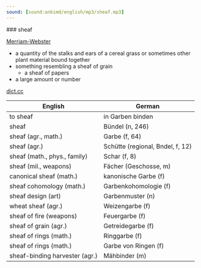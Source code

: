 ```yaml
---
sound: [sound:ankimd/english/mp3/sheaf.mp3]
---
```


\### sheaf

[Merriam-Webster](https://www.merriam-webster.com/dictionary/sheaf)

- a quantity of the stalks and ears of a cereal grass or sometimes other plant material bound together
- something resembling a sheaf of grain
    - a sheaf of papers
- a large amount or number

[dict.cc](https://www.dict.cc/sheaf)

| English        | German       |
| -------------- | ------------ |
| to sheaf | in Garben binden |
| sheaf | Bündel (n, 246) |
| sheaf (agr., math.) | Garbe (f, 64) |
| sheaf (agr.) | Schütte (regional, Bndel, f, 12) |
| sheaf (math., phys., family) | Schar (f, 8) |
| sheaf (mil., weapons) | Fächer (Geschosse, m) |
| canonical sheaf (math.) | kanonische Garbe (f) |
| sheaf cohomology (math.) | Garbenkohomologie (f) |
| sheaf design (art) | Garbenmuster (n) |
| wheat sheaf (agr.) | Weizengarbe (f) |
| sheaf of fire (weapons) | Feuergarbe (f) |
| sheaf of grain (agr.) | Getreidegarbe (f) |
| sheaf of rings (math.) | Ringgarbe (f) |
| sheaf of rings (math.) | Garbe von Ringen (f) |
| sheaf-binding harvester (agr.) | Mähbinder (m) |
